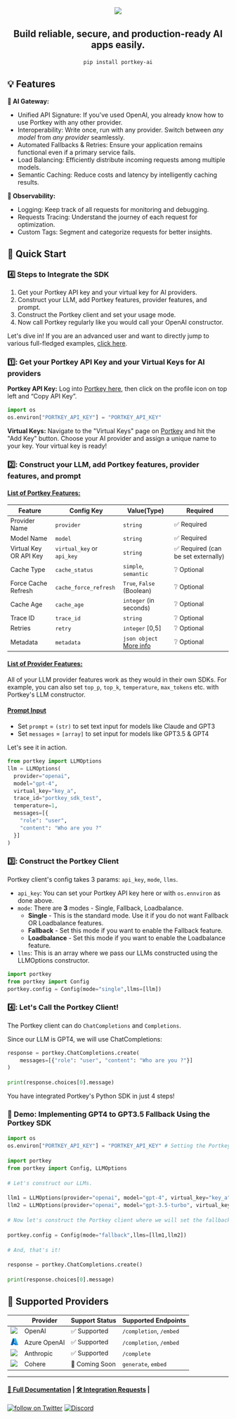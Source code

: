 <div align="center">
<img src="docs/images/header.png" height=150><br />

## Build reliable, secure, and production-ready AI apps easily.

```bash
pip install portkey-ai
```
</div>

## **💡 Features**

**🚪 AI Gateway:**
*  Unified API Signature: If you've used OpenAI, you already know how to use Portkey with any other provider.
*  Interoperability: Write once, run with any provider. Switch between _any model_ from _any provider_ seamlessly. 
*  Automated Fallbacks & Retries: Ensure your application remains functional even if a primary service fails.
*  Load Balancing: Efficiently distribute incoming requests among multiple models.
*  Semantic Caching: Reduce costs and latency by intelligently caching results.

**🔬 Observability:**
*  Logging: Keep track of all requests for monitoring and debugging.
*  Requests Tracing: Understand the journey of each request for optimization.
*  Custom Tags: Segment and categorize requests for better insights.


## **🚀 Quick Start**

### **4️⃣ Steps to Integrate the SDK**

1. Get your Portkey API key and your virtual key for AI providers.
2. Construct your LLM, add Portkey features, provider features, and prompt.
3. Construct the Portkey client and set your usage mode.
4. Now call Portkey regularly like you would call your OpenAI constructor.

Let's dive in! If you are an advanced user and want to directly jump to various full-fledged examples, [click here](https://github.com/Portkey-AI/portkey-python-sdk/tree/main/examples).

### 1️⃣: Get your Portkey API Key and your Virtual Keys for AI providers

**Portkey API Key:** Log into [Portkey here](https://app.portkey.ai/), then click on the profile icon on top left and “Copy API Key”.
```py
import os
os.environ["PORTKEY_API_KEY"] = "PORTKEY_API_KEY"
```
**Virtual Keys:** Navigate to the "Virtual Keys" page on [Portkey](https://app.portkey.ai/) and hit the "Add Key" button. Choose your AI provider and assign a unique name to your key. Your virtual key is ready!

### 2️⃣: Construct your LLM, add Portkey features, provider features, and prompt

#### **[List of Portkey Features:](https://github.com/Portkey-AI/portkey-python-sdk/blob/af0814ebf4f1961b5dfed438918fe68b26ef5f1e/portkey/api_resources/utils.py#L188)**

| Feature             | Config Key              | Value(Type)                                      | Required    |
|---------------------|-------------------------|--------------------------------------------------|-------------|
| Provider Name       | `provider`        | `string`                                         | ✅ Required  |
| Model Name        | `model`        | `string`                                         | ✅ Required |
| Virtual Key OR API Key        | `virtual_key` or `api_key`        | `string`                                         | ✅ Required (can be set externally) |
| Cache Type          | `cache_status`          | `simple`, `semantic`                             | ❔ Optional |
| Force Cache Refresh | `cache_force_refresh`   | `True`, `False` (Boolean)                                 | ❔ Optional |
| Cache Age           | `cache_age`             | `integer` (in seconds)                           | ❔ Optional |
| Trace ID            | `trace_id`              | `string`                                         | ❔ Optional |
| Retries         | `retry`           | `integer` [0,5]                                  | ❔ Optional |
| Metadata            | `metadata`              | `json object` [More info](https://docs.portkey.ai/key-features/custom-metadata)          | ❔ Optional |

#### **[List of Provider Features:](https://github.com/Portkey-AI/portkey-python-sdk/blob/af0814ebf4f1961b5dfed438918fe68b26ef5f1e/portkey/api_resources/utils.py#L137)** 

All of your LLM provider features work as they would in their own SDKs. For example, you can also set `top_p`, `top_k`, `temperature`, `max_tokens` etc. with Portkey's LLM constructor.

#### **[Prompt Input](https://github.com/Portkey-AI/portkey-python-sdk/blob/af0814ebf4f1961b5dfed438918fe68b26ef5f1e/portkey/api_resources/utils.py#L132)**
* Set `prompt` = `(str)` to set text input for models like Claude and GPT3
* Set `messages` = `[array]` to set input for models like GPT3.5 & GPT4

Let's see it in action.
```python
from portkey import LLMOptions
llm = LLMOptions(
  provider="openai", 
  model="gpt-4", 
  virtual_key="key_a", 
  trace_id="portkey_sdk_test", 
  temperature=1, 
  messages=[{
    "role": "user", 
    "content": "Who are you ?"
  }]
)
```

### 3️⃣: Construct the Portkey Client

Portkey client's config takes 3 params: `api_key`, `mode`, `llms`.

* `api_key`: You can set your Portkey API key here or with `os.ennviron` as done above.
* `mode`: There are **3** modes - Single, Fallback, Loadbalance.
  * **Single** - This is the standard mode. Use it if you do not want Fallback OR Loadbalance features.
  * **Fallback** - Set this mode if you want to enable the Fallback feature.
  * **Loadbalance** - Set this mode if you want to enable the Loadbalance feature. 
* `llms`: This is an array where we pass our LLMs constructed using the LLMOptions constructor.

```py
import portkey
from portkey import Config
portkey.config = Config(mode="single",llms=[llm])
```

### 4️⃣: Let's Call the Portkey Client!

The Portkey client can do `ChatCompletions` and `Completions`.

Since our LLM is GPT4, we will use ChatCompletions:

```py
response = portkey.ChatCompletions.create(
    messages=[{"role": "user", "content": "Who are you ?"}]
)

print(response.choices[0].message)
```

You have integrated Portkey's Python SDK in just 4 steps!

### **🔁 Demo: Implementing GPT4 to GPT3.5 Fallback Using the Portkey SDK**

```py
import os
os.environ["PORTKEY_API_KEY"] = "PORTKEY_API_KEY" # Setting the Portkey API Key

import portkey
from portkey import Config, LLMOptions

# Let's construct our LLMs.

llm1 = LLMOptions(provider="openai", model="gpt-4", virtual_key="key_a"),
llm2 = LLMOptions(provider="openai", model="gpt-3.5-turbo", virtual_key="key_a")

# Now let's construct the Portkey client where we will set the fallback logic

portkey.config = Config(mode="fallback",llms=[llm1,llm2])

# And, that's it!

response = portkey.ChatCompletions.create()

print(response.choices[0].message)
```

## **🤝 Supported Providers**

|| Provider  | Support Status  | Supported Endpoints |
|---|---|---|---|
| <img src="docs/images/openai.png" width=18 />| OpenAI | ✅ Supported  | `/completion`, `/embed` |
| <img src="docs/images/azure.png" width=18>| Azure OpenAI | ✅ Supported  | `/completion`, `/embed` |
| <img src="docs/images/anthropic.png" width=18>| Anthropic  | ✅ Supported  | `/complete` |
| <img src="docs/images/cohere.png" width=18>| Cohere  | 🚧 Coming Soon  | `generate`, `embed` |


---

#### [📝 Full Documentation](https://docs.portkey.ai/) | [🛠️ Integration Requests](https://github.com/Portkey-AI/portkey-python-sdk/issues) | 

<a href="https://twitter.com/intent/follow?screen_name=portkeyai"><img src="https://img.shields.io/twitter/follow/portkeyai?style=social&logo=twitter" alt="follow on Twitter"></a>
<a href="https://discord.gg/sDk9JaNfK8" target="_blank"><img src="https://img.shields.io/discord/1143393887742861333?logo=discord" alt="Discord"></a>
